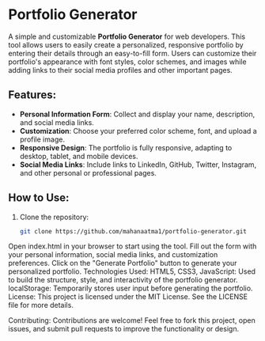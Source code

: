 # Portfolio Generator

A simple and customizable **Portfolio Generator** for web developers. This tool allows users to easily create a personalized, responsive portfolio by entering their details through an easy-to-fill form. Users can customize their portfolio's appearance with font styles, color schemes, and images while adding links to their social media profiles and other important pages.

## Features:
- **Personal Information Form**: Collect and display your name, description, and social media links.
- **Customization**: Choose your preferred color scheme, font, and upload a profile image.
- **Responsive Design**: The portfolio is fully responsive, adapting to desktop, tablet, and mobile devices.
- **Social Media Links**: Include links to LinkedIn, GitHub, Twitter, Instagram, and other personal or professional pages.

## How to Use:
1. Clone the repository:
   ```bash
   git clone https://github.com/mahanaatma1/portfolio-generator.git
Open index.html in your browser to start using the tool.
Fill out the form with your personal information, social media links, and customization preferences.
Click on the "Generate Portfolio" button to generate your personalized portfolio.
Technologies Used:
HTML5, CSS3, JavaScript: Used to build the structure, style, and interactivity of the portfolio generator.
localStorage: Temporarily stores user input before generating the portfolio.
License:
This project is licensed under the MIT License. See the LICENSE file for more details.

Contributing:
Contributions are welcome! Feel free to fork this project, open issues, and submit pull requests to improve the functionality or design.
